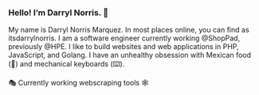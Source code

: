 ### Hello! I’m Darryl Norris. 👋
My name is Darryl Norris Marquez. In most places online, you can find as itsdarrylnorris. I am a software engineer currently working @ShopPad, previously @HPE. I like to build websites and web applications in PHP, JavaScript, and Golang. I have an unhealthy obsession with Mexican food (🌯) and mechanical keyboards (⌨️).

🎭 Currently working webscraping tools 🕸️


<!--
**itsdarrylnorris/itsdarrylnorris** is a ✨ _special_ ✨ repository because its `README.md` (this file) appears on your GitHub profile.

Here are some ideas to get you started:

- 🌱 I’m currently learning ...
- 👯 I’m looking to collaborate on ...
- 🤔 I’m looking for help with ...
- 💬 Ask me about ...
- 📫 How to reach me: ...
- 😄 Pronouns: ...
- ⚡ Fun fact: ...
-->
